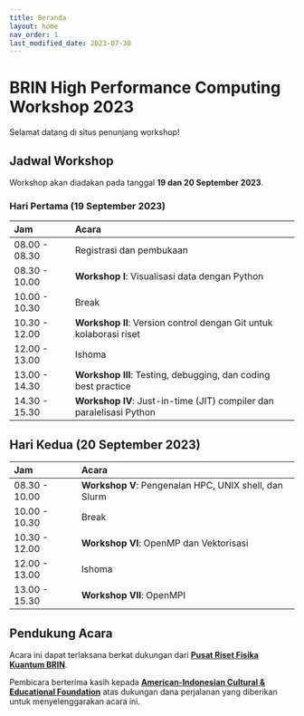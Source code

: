 ```yaml
---
title: Beranda
layout: home
nav_order: 1
last_modified_date: 2023-07-30
---
```

# BRIN High Performance Computing Workshop 2023

Selamat datang di situs penunjang workshop!

## Jadwal Workshop

Workshop akan diadakan pada tanggal **19 dan 20 September 2023**.

### Hari Pertama (19 September 2023)

| Jam | Acara |
| :- | :- |
| 08.00 - 08.30 | Registrasi dan pembukaan |
| 08.30 - 10.00 | **Workshop I**: Visualisasi data dengan Python |
| 10.00 - 10.30 | Break |
| 10.30 - 12.00 | **Workshop II**: Version control dengan Git untuk kolaborasi riset |
| 12.00 - 13.00 | Ishoma |
| 13.00 - 14.30 | **Workshop III**: Testing, debugging, dan coding best practice |
| 14.30 - 15.30 | **Workshop IV**: Just-in-time (JIT) compiler dan paralelisasi Python |

## Hari Kedua (20 September 2023)

| Jam | Acara |
| :- | :- |
| 08.30 - 10.00 | **Workshop V**: Pengenalan HPC, UNIX shell, dan Slurm |
| 10.00 - 10.30 | Break |
| 10.30 - 12.00 | **Workshop VI**: OpenMP dan Vektorisasi |
| 12.00 - 13.00 | Ishoma |
| 13.00 - 15.30 | **Workshop VII**: OpenMPI |

## Pendukung Acara

Acara ini dapat terlaksana berkat dukungan dari [**Pusat Riset Fisika Kuantum BRIN**](https://quantumresearch.id/).

Pembicara berterima kasih kepada [**American-Indonesian Cultural & Educational Foundation**](http://www.aicef.org/) atas dukungan dana perjalanan yang diberikan untuk menyelenggarakan acara ini.
